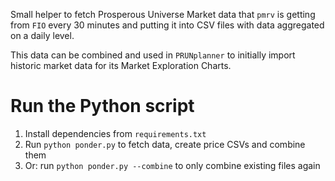 Small helper to fetch Prosperous Universe Market data that `pmrv` is getting from `FIO` every 30 minutes and putting it into CSV files with data aggregated on a daily level.

This data can be combined and used in `PRUNplanner` to initially import historic market data for its Market Exploration Charts.

# Run the Python script

1. Install dependencies from `requirements.txt`
2. Run `python ponder.py` to fetch data, create price CSVs and combine them
3. Or: run `python ponder.py --combine` to only combine existing files again